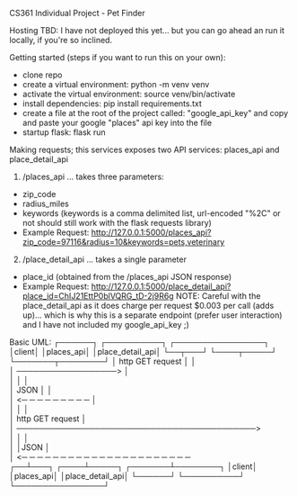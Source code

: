 CS361 Individual Project - Pet Finder


Hosting TBD: I have not deployed this yet... but you can go ahead an run it locally, if you're so inclined.


Getting started (steps if you want to run this on your own):
* clone repo
* create a virtual environment: python -m venv venv
* activate the virtual environment: source venv/bin/activate
* install dependencies: pip install requirements.txt
* create a file at the root of the project called: "google_api_key" and copy and paste your google "places" api key into the file
* startup flask: flask run


Making requests; this services exposes two API services: places_api and place_detail_api

1. /places_api ... takes three parameters: 
* zip_code
* radius_miles
* keywords (keywords is a comma delimited list, url-encoded "%2C" or not should still work with the flask requests library)
* Example Request: http://127.0.0.1:5000/places_api?zip_code=97116&radius=10&keywords=pets,veterinary

2. /place_detail_api ... takes a single parameter
* place_id (obtained from the /places_api JSON response)
* Example Request: http://127.0.0.1:5000/place_detail_api?place_id=ChIJ21EttP0blVQRG_tD-2j9R6g
NOTE: Careful with the place_detail_api as it does charge per request $0.003 per call (adds up)... which is why this is a separate endpoint (prefer user interaction) and I have not included my google_api_key ;)


Basic UML:
     ┌──────┐          ┌──────────┐          ┌────────────────┐
     │client│          │places_api│          │place_detail_api│
     └──┬───┘          └────┬─────┘          └───────┬────────┘
        │  http GET request │                        │         
        │ ──────────────────>                        │         
        │                   │                        │         
        │        JSON       │                        │         
        │ <─ ─ ─ ─ ─ ─ ─ ─ ─                         │         
        │                   │                        │         
        │              http GET request              │         
        │ ───────────────────────────────────────────>         
        │                   │                        │         
        │                   │JSON                    │         
        │ <─ ─ ─ ─ ─ ─ ─ ─ ─ ─ ─ ─ ─ ─ ─ ─ ─ ─ ─ ─ ─ ─         
     ┌──┴───┐          ┌────┴─────┐          ┌───────┴────────┐
     │client│          │places_api│          │place_detail_api│
     └──────┘          └──────────┘          └────────────────┘
